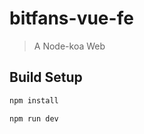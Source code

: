 # bitfans-vue-fe

> A Node-koa Web

## Build Setup

```bash
npm install
```

```bash
npm run dev
```
